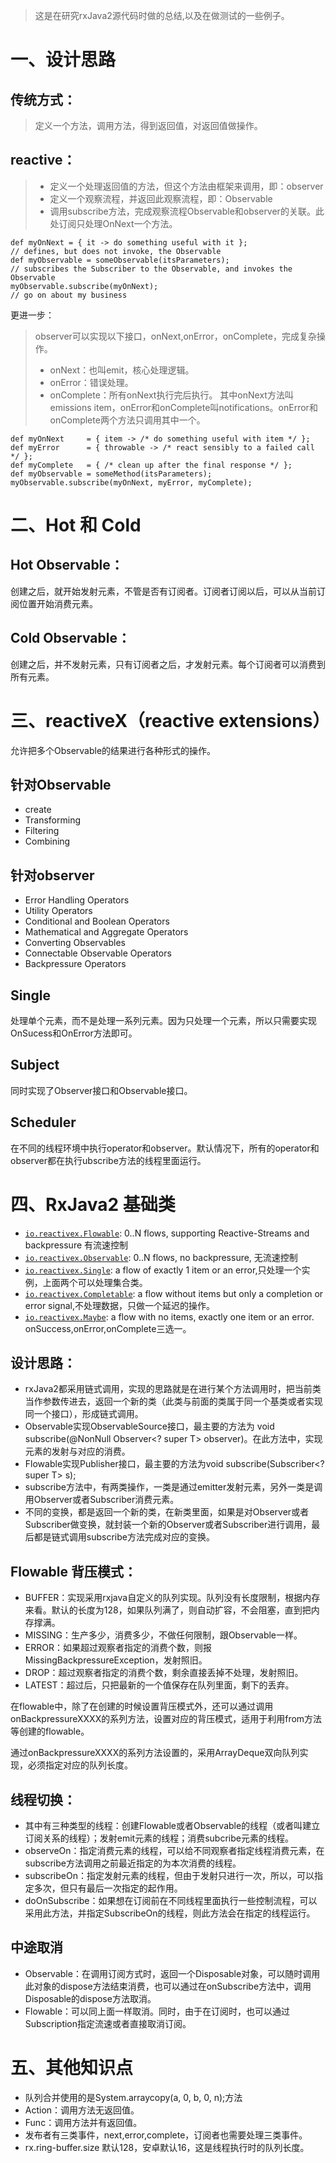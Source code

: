 > 这是在研究rxJava2源代码时做的总结,以及在做测试的一些例子。
# 一、设计思路
## 传统方式：
> 定义一个方法，调用方法，得到返回值，对返回值做操作。

## reactive：
> - 定义一个处理返回值的方法，但这个方法由框架来调用，即：observer
> - 定义一个观察流程，并返回此观察流程，即：Observable
> - 调用subscribe方法，完成观察流程Observable和observer的关联。此处订阅只处理OnNext一个方法。

```
def myOnNext = { it -> do something useful with it };
// defines, but does not invoke, the Observable
def myObservable = someObservable(itsParameters);
// subscribes the Subscriber to the Observable, and invokes the Observable
myObservable.subscribe(myOnNext);
// go on about my business
```

更进一步：
> observer可以实现以下接口，onNext,onError，onComplete，完成复杂操作。
> - onNext：也叫emit，核心处理逻辑。
> - onError：错误处理。
> - onComplete：所有onNext执行完后执行。
> 其中onNext方法叫emissions item，onError和onComplete叫notifications。onError和onComplete两个方法只调用其中一个。

```
def myOnNext     = { item -> /* do something useful with item */ };
def myError      = { throwable -> /* react sensibly to a failed call */ };
def myComplete   = { /* clean up after the final response */ };
def myObservable = someMethod(itsParameters);
myObservable.subscribe(myOnNext, myError, myComplete);
```

# 二、Hot 和 Cold
## Hot Observable：
创建之后，就开始发射元素，不管是否有订阅者。订阅者订阅以后，可以从当前订阅位置开始消费元素。
## Cold Observable：
创建之后，并不发射元素，只有订阅者之后，才发射元素。每个订阅者可以消费到所有元素。

# 三、reactiveX（reactive extensions）
允许把多个Observable的结果进行各种形式的操作。
## 针对Observable
- create
- Transforming
- Filtering
- Combining

## 针对observer
- Error Handling Operators
- Utility Operators
- Conditional and Boolean Operators
- Mathematical and Aggregate Operators
- Converting Observables
- Connectable Observable Operators
- Backpressure Operators

## Single
处理单个元素，而不是处理一系列元素。因为只处理一个元素，所以只需要实现OnSucess和OnError方法即可。

## Subject
同时实现了Observer接口和Observable接口。
## Scheduler
在不同的线程环境中执行operator和observer。默认情况下，所有的operator和observer都在执行ubscribe方法的线程里面运行。

# 四、RxJava2 基础类
- [`io.reactivex.Flowable`](http://reactivex.io/RxJava/2.x/javadoc/io/reactivex/Flowable.html): 0..N flows, supporting Reactive-Streams and backpressure 有流速控制
 - [`io.reactivex.Observable`](http://reactivex.io/RxJava/2.x/javadoc/io/reactivex/Observable.html): 0..N flows, no backpressure, 无流速控制
  - [`io.reactivex.Single`](http://reactivex.io/RxJava/2.x/javadoc/io/reactivex/Single.html): a flow of exactly 1 item or an error,只处理一个实例，上面两个可以处理集合类。
  - [`io.reactivex.Completable`](http://reactivex.io/RxJava/2.x/javadoc/io/reactivex/Completable.html): a flow without items but only a completion or error signal,不处理数据，只做一个延迟的操作。
  - [`io.reactivex.Maybe`](http://reactivex.io/RxJava/2.x/javadoc/io/reactivex/Maybe.html): a flow with no items, exactly one item or an error.  onSuccess,onError,onComplete三选一。

## 设计思路：
- rxJava2都采用链式调用，实现的思路就是在进行某个方法调用时，把当前类当作参数传进去，返回一个新的类（此类与前面的类属于同一个基类或者实现同一个接口），形成链式调用。
- Observable实现ObservableSource接口，最主要的方法为 void subscribe(@NonNull Observer<? super T> observer)。在此方法中，实现元素的发射与对应的消费。
- Flowable实现Publisher接口，最主要的方法为void subscribe(Subscriber<? super T> s);
- subscribe方法中，有两类操作，一类是通过emitter发射元素，另外一类是调用Observer或者Subscriber消费元素。
- 不同的变换，都是返回一个新的类，在新类里面，如果是对Observer或者Subscriber做变换，就封装一个新的Observer或者Subscriber进行调用，最后都是链式调用subscribe方法完成对应的变换。

## Flowable 背压模式：
- BUFFER：实现采用rxjava自定义的队列实现。队列没有长度限制，根据内存来看。默认的长度为128，如果队列满了，则自动扩容，不会阻塞，直到把内存撑满。
- MISSING：生产多少，消费多少，不做任何限制，跟Observable一样。
- ERROR：如果超过观察者指定的消费个数，则报MissingBackpressureException，发射照旧。
- DROP：超过观察者指定的消费个数，剩余直接丢掉不处理，发射照旧。
- LATEST：超过后，只把最新的一个值保存在队列里面，剩下的丢弃。

在flowable中，除了在创建的时候设置背压模式外，还可以通过调用 onBackpressureXXXX的系列方法，设置对应的背压模式，适用于利用from方法等创建的flowable。

通过onBackpressureXXXX的系列方法设置的，采用ArrayDeque双向队列实现，必须指定对应的队列长度。

## 线程切换：
- 其中有三种类型的线程：创建Flowable或者Observable的线程（或者叫建立订阅关系的线程）；发射emit元素的线程；消费subcribe元素的线程。
- observeOn：指定消费元素的线程，可以给不同观察者指定线程消费元素，在subscribe方法调用之前最近指定的为本次消费的线程。
- subscribeOn：指定发射元素的线程，但由于发射只进行一次，所以，可以指定多次，但只有最后一次指定的起作用。
- doOnSubscribe：如果想在订阅前在不同线程里面执行一些控制流程，可以采用此方法，并指定SubscribeOn的线程，则此方法会在指定的线程运行。

## 中途取消
- Observable：在调用订阅方式时，返回一个Disposable对象，可以随时调用此对象的dispose方法结束消费，也可以通过在onSubscribe方法中，调用Disposable的dispose方法取消。
- Flowable：可以同上面一样取消。同时，由于在订阅时，也可以通过Subscription指定流速或者直接取消订阅。


# 五、其他知识点
- 队列合并使用的是System.arraycopy(a, 0, b, 0, n);方法
- Action：调用方法无返回值。
- Func：调用方法并有返回值。
- 发布者有三类事件，next,error,complete，订阅者也需要处理三类事件。
- rx.ring-buffer.size 默认128，安卓默认16，这是线程执行时的队列长度。